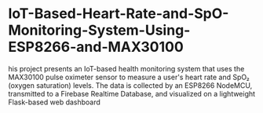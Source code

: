 # IoT-Based-Heart-Rate-and-SpO-Monitoring-System-Using-ESP8266-and-MAX30100
his project presents an IoT-based health monitoring system that uses the MAX30100 pulse oximeter sensor to measure a user's heart rate and SpO₂ (oxygen saturation) levels. The data is collected by an ESP8266 NodeMCU, transmitted to a Firebase Realtime Database, and visualized on a lightweight Flask-based web dashboard
